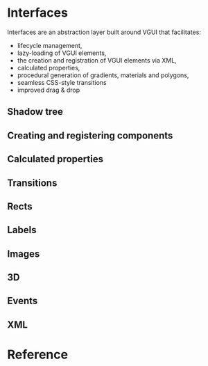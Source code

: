 # Interfaces
Interfaces are an abstraction layer built around VGUI that facilitates:
- lifecycle management,
- lazy-loading of VGUI elements,
- the creation and registration of VGUI elements via XML, 
- calculated properties,
- procedural generation of gradients, materials and polygons,
- seamless CSS-style transitions
- improved drag & drop

## Shadow tree
## Creating and registering components
## Calculated properties
## Transitions
## Rects
## Labels
## Images
## 3D
## Events
## XML

# Reference